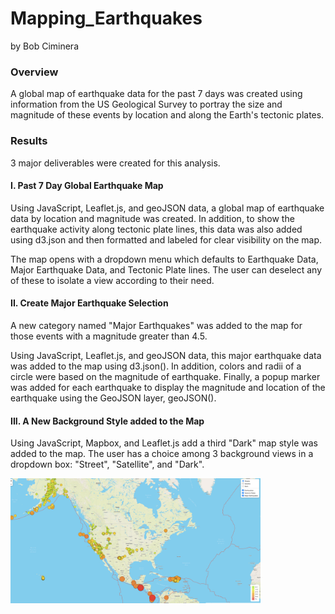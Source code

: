 # Mapping_Earthquakes
by Bob Ciminera

### Overview

A global map of earthquake data for the past 7 days was created using information from the US Geological Survey to portray the size and magnitude of these events by location and along the Earth's tectonic plates.

### Results

3 major deliverables were created for this analysis.

#### I. Past 7 Day Global Earthquake Map

Using JavaScript, Leaflet.js, and geoJSON data, a global map of earthquake data by location and magnitude was created.  In addition, to show the earthquake activity along tectonic plate lines, this data was also added using d3.json and then formatted and labeled for clear visibility on the map.

The map opens with a dropdown menu which defaults to Earthquake Data, Major Earthquake Data, and Tectonic Plate lines.  The user can deselect any of these to isolate a view according to their need.

#### II. Create Major Earthquake Selection

A new category named "Major Earthquakes" was added to the map for those events with a magnitude greater than 4.5. 

Using JavaScript, Leaflet.js, and geoJSON data, this major earthquake data was added to the map using d3.json(). In addition, colors and radii of a circle were based on the magnitude of earthquake. Finally, a popup marker was added for each earthquake to display the magnitude and location of the earthquake using the GeoJSON layer, geoJSON().


#### III.  A New Background Style added to the Map

Using JavaScript, Mapbox, and Leaflet.js add a third "Dark" map style was added to the map.  The user has a choice among 3 background views in a dropdown box:  "Street", "Satellite", and "Dark".

<img src="https://github.com/rciminera/Mapping_Earthquakes/blob/main/Earthquake_Map.png" width = "400" >